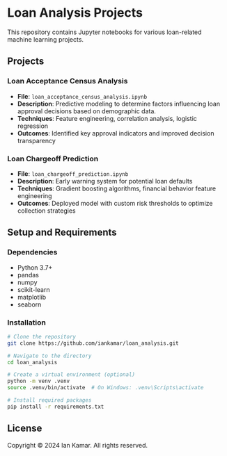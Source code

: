 # Loan Analysis Projects

This repository contains Jupyter notebooks for various loan-related machine learning projects.

## Projects

### Loan Acceptance Census Analysis
- **File**: `loan_acceptance_census_analysis.ipynb`
- **Description**: Predictive modeling to determine factors influencing loan approval decisions based on demographic data.
- **Techniques**: Feature engineering, correlation analysis, logistic regression
- **Outcomes**: Identified key approval indicators and improved decision transparency

### Loan Chargeoff Prediction
- **File**: `loan_chargeoff_prediction.ipynb`
- **Description**: Early warning system for potential loan defaults
- **Techniques**: Gradient boosting algorithms, financial behavior feature engineering
- **Outcomes**: Deployed model with custom risk thresholds to optimize collection strategies

## Setup and Requirements

### Dependencies
- Python 3.7+
- pandas
- numpy
- scikit-learn
- matplotlib
- seaborn

### Installation
```bash
# Clone the repository
git clone https://github.com/iankamar/loan_analysis.git

# Navigate to the directory
cd loan_analysis

# Create a virtual environment (optional)
python -m venv .venv
source .venv/bin/activate  # On Windows: .venv\Scripts\activate

# Install required packages
pip install -r requirements.txt
```
## License
Copyright © 2024 Ian Kamar. All rights reserved.
